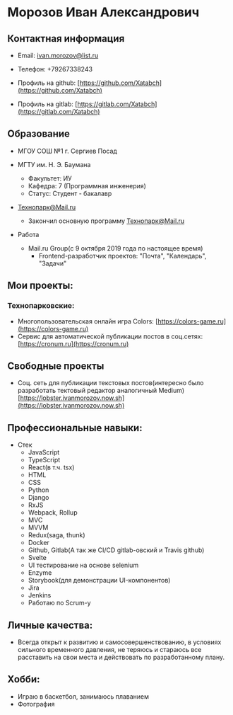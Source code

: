 # Морозов Иван Александрович
## Контактная информация

* Email: ivan.morozov@list.ru
* Телефон: +79267338243

* Профиль на github: [https://github.com/Xatabch](https://github.com/Xatabch)
* Профиль на gitlab: [https://gitlab.com/Xatabch](https://gitlab.com/Xatabch)
  
## Образование
* МГОУ СОШ №1 г. Сергиев Посад

* МГТУ им. Н. Э. Баумана
  * Факультет: ИУ
  * Кафедра: 7 (Программная инженерия)
  * Статус: Студент - бакалавр
  
* Технопарк@Mail.ru
  * Закончил основную программу Технопарк@Mail.ru

* Работа
  * Mail.ru Group(с 9 октября 2019 года по настоящее время)
    * Frontend-разработчик проектов: "Почта", "Календарь", "Задачи"
  
## Мои проекты:
### Технопарковские:  
* Многопользовательская онлайн игра Colors: [https://colors-game.ru](https://colors-game.ru)
* Сервис для автоматической публикации постов в соц.сетях: [https://cronum.ru](https://cronum.ru)

## Свободные проекты
* Соц. сеть для публикации текстовых постов(интересно было разработать тектовый редактор аналогичный Medium) [https://lobster.ivanmorozov.now.sh](https://lobster.ivanmorozov.now.sh)
  
## Профессиональные навыки:
* Стек
  * JavaScript
  * TypeScript
  * React(в т.ч. tsx)
  * HTML
  * CSS
  * Python
  * Django
  * RxJS
  * Webpack, Rollup
  * MVC
  * MVVM
  * Redux(saga, thunk)
  * Docker
  * Github, Gitlab(А так же CI/CD gitlab-овский и Travis github)
  * Svelte
  * UI тестирование на основе selenium
  * Enzyme
  * Storybook(для демонстрации UI-компонентов)
  * Jira
  * Jenkins
  * Работаю по Scrum-у

## Личные качества:
  * Всегда открыт к развитию и самосовершенствованию, в условиях сильного временного давления, не теряюсь и стараюсь все         расставить на свои места и действовать по разработанному плану.
  
## Хобби:
  * Играю в баскетбол, занимаюсь плаванием
  * Фотография
